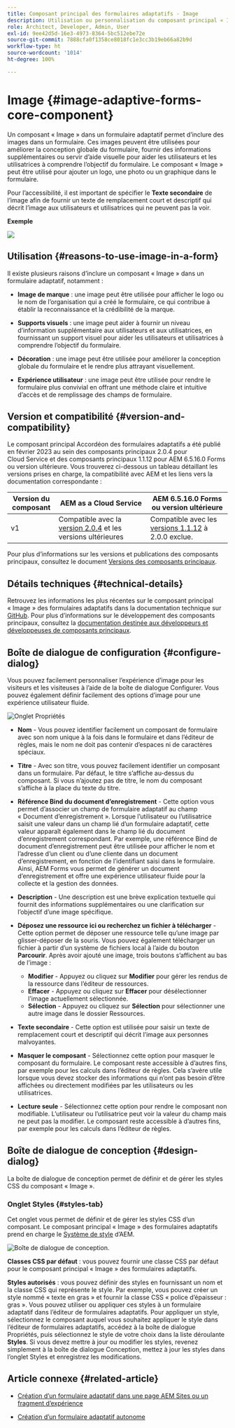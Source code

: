```yaml
---
title: Composant principal des formulaires adaptatifs - Image
description: Utilisation ou personnalisation du composant principal « Image » des formulaires adaptatifs.
role: Architect, Developer, Admin, User
exl-id: 9ee42d5d-16e3-4973-8364-5bc512ebe72e
source-git-commit: 7888cfa0f1358ce8018fc1e3cc3b19eb66a82b9d
workflow-type: ht
source-wordcount: '1014'
ht-degree: 100%

---
```


# Image {#image-adaptive-forms-core-component}

Un composant « Image » dans un formulaire adaptatif permet d’inclure des images dans un formulaire. Ces images peuvent être utilisées pour améliorer la conception globale du formulaire, fournir des informations supplémentaires ou servir d’aide visuelle pour aider les utilisateurs et les utilisatrices à comprendre l’objectif du formulaire. Le composant « Image » peut être utilisé pour ajouter un logo, une photo ou un graphique dans le formulaire.

Pour l’accessibilité, il est important de spécifier le **Texte secondaire** de l’image afin de fournir un texte de remplacement court et descriptif qui décrit l’image aux utilisateurs et utilisatrices qui ne peuvent pas la voir.


**Exemple**

![](/help/adaptive-forms/assets/image.png)


## Utilisation {#reasons-to-use-image-in-a-form}

Il existe plusieurs raisons d’inclure un composant « Image » dans un formulaire adaptatif, notamment :

* **Image de marque** : une image peut être utilisée pour afficher le logo ou le nom de l’organisation qui a créé le formulaire, ce qui contribue à établir la reconnaissance et la crédibilité de la marque.

* **Supports visuels** : une image peut aider à fournir un niveau d’information supplémentaire aux utilisateurs et aux utilisatrices, en fournissant un support visuel pour aider les utilisateurs et utilisatrices à comprendre l’objectif du formulaire.

* **Décoration** : une image peut être utilisée pour améliorer la conception globale du formulaire et le rendre plus attrayant visuellement.

* **Expérience utilisateur** : une image peut être utilisée pour rendre le formulaire plus convivial en offrant une méthode claire et intuitive d’accès et de remplissage des champs de formulaire.

## Version et compatibilité {#version-and-compatibility}

Le composant principal Accordéon des formulaires adaptatifs a été publié en février 2023 au sein des composants principaux 2.0.4 pour Cloud Service et des composants principaux 1.1.12 pour AEM 6.5.16.0 Forms ou version ultérieure. Vous trouverez ci-dessous un tableau détaillant les versions prises en charge, la compatibilité avec AEM et les liens vers la documentation correspondante :

| Version du composant | AEM as a Cloud Service | AEM 6.5.16.0 Forms ou version ultérieure |
|---|---|---|
| v1 | Compatible avec la <br>[version 2.0.4](/help/adaptive-forms/version.md) et les versions ultérieures | Compatible avec les<br>[versions 1.1.12](/help/adaptive-forms/version.md) à 2.0.0 exclue. |

Pour plus d’informations sur les versions et publications des composants principaux, consultez le document [Versions des composants principaux](/help/adaptive-forms/version.md).


<!-- ## Sample Component Output {#sample-component-output}

To experience the Accordion Component as well as see examples of its configuration options as well as HTML and JSON output, visit the [Component Library](https://adobe.com/go/aem_cmp_library_accordion). -->

## Détails techniques {#technical-details}

Retrouvez les informations les plus récentes sur le composant principal « Image » des formulaires adaptatifs dans la documentation technique sur [GitHub](https://github.com/adobe/aem-core-forms-components/tree/master/ui.af.apps/src/main/content/jcr_root/apps/core/fd/components/form/image/v1/image). Pour plus d’informations sur le développement des composants principaux, consultez la [documentation destinée aux développeurs et développeuses de composants principaux](/help/developing/overview.md).


## Boîte de dialogue de configuration {#configure-dialog}

Vous pouvez facilement personnaliser l’expérience d’image pour les visiteurs et les visiteuses à l’aide de la boîte de dialogue Configurer. Vous pouvez également définir facilement des options d’image pour une expérience utilisateur fluide.

![Onglet Propriétés](/help/adaptive-forms/assets/image_properties.png)

* **Nom** - Vous pouvez identifier facilement un composant de formulaire avec son nom unique à la fois dans le formulaire et dans l’éditeur de règles, mais le nom ne doit pas contenir d’espaces ni de caractères spéciaux.

* **Titre** - Avec son titre, vous pouvez facilement identifier un composant dans un formulaire. Par défaut, le titre s’affiche au-dessus du composant. Si vous n’ajoutez pas de titre, le nom du composant s’affiche à la place du texte du titre.

* **Référence Bind du document d’enregistrement** - Cette option vous permet d’associer un champ de formulaire adaptatif au champ « Document d’enregistrement ». Lorsque l’utilisateur ou l’utilisatrice saisit une valeur dans un champ lié d’un formulaire adaptatif, cette valeur apparaît également dans le champ lié du document d’enregistrement correspondant. Par exemple, une référence Bind de document d’enregistrement peut être utilisée pour afficher le nom et l’adresse d’un client ou d’une cliente dans un document d’enregistrement, en fonction de l’identifiant saisi dans le formulaire. Ainsi, AEM Forms vous permet de générer un document d’enregistrement et offre une expérience utilisateur fluide pour la collecte et la gestion des données.

* **Description** - Une description est une brève explication textuelle qui fournit des informations supplémentaires ou une clarification sur l’objectif d’une image spécifique.

* **Déposez une ressource ici ou recherchez un fichier à télécharger** - Cette option permet de déposer une ressource telle qu’une image par glisser-déposer de la souris. Vous pouvez également télécharger un fichier à partir d’un système de fichiers local à l’aide du bouton **Parcourir**. Après avoir ajouté une image, trois boutons s’affichent au bas de l’image :
   * **Modifier** - Appuyez ou cliquez sur **Modifier** pour gérer les rendus de la ressource dans l’éditeur de ressources.
   * **Effacer** - Appuyez ou cliquez sur **Effacer** pour désélectionner l’image actuellement sélectionnée.
   * **Sélection** - Appuyez ou cliquez sur **Sélection** pour sélectionner une autre image dans le dossier Ressources.

* **Texte secondaire** - Cette option est utilisée pour saisir un texte de remplacement court et descriptif qui décrit l’image aux personnes malvoyantes.

* **Masquer le composant** - Sélectionnez cette option pour masquer le composant du formulaire. Le composant reste accessible à d’autres fins, par exemple pour les calculs dans l’éditeur de règles. Cela s’avère utile lorsque vous devez stocker des informations qui n’ont pas besoin d’être affichées ou directement modifiées par les utilisateurs ou les utilisatrices.

* **Lecture seule** - Sélectionnez cette option pour rendre le composant non modifiable. L’utilisateur ou l’utilisatrice peut voir la valeur du champ mais ne peut pas la modifier. Le composant reste accessible à d’autres fins, par exemple pour les calculs dans l’éditeur de règles.

## Boîte de dialogue de conception {#design-dialog}

La boîte de dialogue de conception permet de définir et de gérer les styles CSS du composant « Image ».

### Onglet Styles {#styles-tab}

Cet onglet vous permet de définir et de gérer les styles CSS d’un composant. Le composant principal « Image » des formulaires adaptatifs prend en charge le [Système de style](/help/get-started/authoring.md#component-styling) d’AEM.

![Boîte de dialogue de conception.](/help/adaptive-forms/assets/image_designdialog.png)

**Classes CSS par défaut** : vous pouvez fournir une classe CSS par défaut pour le composant principal « Image » des formulaires adaptatifs.

**Styles autorisés** : vous pouvez définir des styles en fournissant un nom et la classe CSS qui représente le style. Par exemple, vous pouvez créer un style nommé « texte en gras » et fournir la classe CSS « police d’épaisseur : gras ». Vous pouvez utiliser ou appliquer ces styles à un formulaire adaptatif dans l’éditeur de formulaires adaptatifs. Pour appliquer un style, sélectionnez le composant auquel vous souhaitez appliquer le style dans l’éditeur de formulaires adaptatifs, accédez à la boîte de dialogue Propriétés, puis sélectionnez le style de votre choix dans la liste déroulante **Styles**. Si vous devez mettre à jour ou modifier les styles, revenez simplement à la boîte de dialogue Conception, mettez à jour les styles dans l’onglet Styles et enregistrez les modifications.

## Article connexe {#related-article}

* [Création d’un formulaire adaptatif dans une page AEM Sites ou un fragment d’expérience](https://experienceleague.adobe.com/docs/experience-manager-cloud-service/content/forms/adaptive-forms-authoring/create-or-add-an-adaptive-form-to-aem-sites-page.html?lang=fr)

* [Création d’un formulaire adaptatif autonome](https://experienceleague.adobe.com/docs/experience-manager-cloud-service/content/forms/adaptive-forms-authoring/authoring-adaptive-forms-core-components/create-an-adaptive-form-on-forms-cs/creating-adaptive-form-core-components.html?lang=fr)
